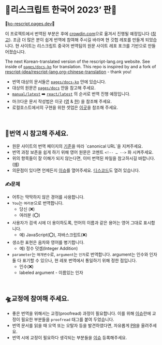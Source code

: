 # 📖리스크립트 한국어 2023’ 판📖 

🚀[ko-rescript.pages.dev](https://ko-rescript.pages.dev/)🚀

이 프로젝트에서 번역된 부분은 후에 [crowdin.com](https://crowdin.com/project/rescript-lang)으로 옮겨서 진행될 예정입니다 ([참고](https://forum.rescript-lang.org/t/translation-project-rescript-lang-org/4022)). 조금 더 많은 분이 쉽게 번역에 참여해 주시길 바라며 현 깃헙 레포를 만들게 되었습니다. 
현 사이트는 리스크립트 중국어 번역팀의 원문 사이트 레포 포크를 기반으로 만들어졌습니다. 

The next Korean-translated version of the rescript-lang.org website. See inside of [`pages/docs-ko`](https://github.com/green-labs/ko.rescript/tree/main/pages/docs-ko) for translation. This repo is inspired by and a fork of [rescript-idea/rescript-lang.org-chinese-translation](https://github.com/rescript-idea/rescript-lang.org-chinese-translation) - thank you! 


- 번역 대상의 문서들은 [`pages/docs-ko`](https://github.com/green-labs/ko.rescript/tree/main/pages/docs-ko) 안에 있습니다. 
- 대상의 원문은 [`pages/docs`](https://github.com/green-labs/ko.rescript/tree/main/pages/docs) 안을 참고해 주세요. 
- [`manual/latest`](https://github.com/green-labs/ko.rescript/tree/main/pages/docs-ko/manual/latest) ➡️ [`react/latest`](https://github.com/green-labs/ko.rescript/tree/main/pages/docs-ko/react/latest) 의 순서로 번역 진행 예정입니다. 
- 마크다운 문서 작성법은 이곳 ([영](https://docs.github.com/ko/get-started/writing-on-github/getting-started-with-writing-and-formatting-on-github/basic-writing-and-formatting-syntax) & [한](https://gist.github.com/ihoneymon/652be052a0727ad59601)) 을 참조해 주세요.
- 로컬호스트에서의 구현을 위한 셋업은 [이곳](https://github.com/rescript-association/rescript-lang.org#setup)을 참조해 주세요. 

   
<br/> 


## 🔔번역 시 참고해 주세요.
- 원문 사이트의 번역 페이지의 [기준](https://rescript-lang.org/community/translations#:~:text=If%20you%20decide%20to%20translate%20our%20resources%2C%20please%20make%20sure%20to%20follow%20SEO%20best%20practises%20and%20most%20importantly%2C%20add%20canonical%20references%20to%20point%20to%20the%20original%20source%2C%20otherwise%20we%20might%20get%20mixed%20results%20with%20SEO%20/%20google%20search.)을 따라 `canonical URL`을 지켜주세요.
- 번역 과정 보존을 쉽게 하기 위해 영어 원문은 코멘트 `<!-- … -->` 화 시켜주세요. 
- 위의 항목들이 잘 이해가 되지 않는다면, 이미 번역된 파일을 참고하시길 바랍니다. ([예](https://raw.githubusercontent.com/green-labs/ko.rescript/main/pages/docs-ko/manual/latest/introduction.mdx)) 
- 의문점이 있다면 언제든지 [이슈](https://github.com/green-labs/ko.rescript/issues)를 열어주세요. [디스코드](https://discord.com/channels/717436122480902225/724992917889876008)도 열려 있습니다. 

   


### ✍️문체
- 어투는 딱딱하지 않은 경어를 사용합니다.
- `You`는 `여러분`으로 번역합니다.
  - 당신 (❌)
  - 여러분 (⭕)
- 사용자가 검색 시에 더 용이하도록, 언어의 이름과 같은 용어는 영어 그대로 표시합니다. 
   - 예) JavaScript(⭕), 자바스크립트(❌)
- 생소한 표현은 음차와 영어를 병기합니다.
   - 예) 정수 덧셈(Integer Addition) 
- `parameter`는 `매개변수`로, `argument`는 `인자`로 번역합니다. argument는 인수와 인자 둘 다 표기할 수 있으나, 현 레포 번역에서 통일하기 위해 정한 점입니다. 
   - 인수(❌)
   - labeled argument - 이름있는 인자
   
<br/>  
   

## 🛸교정에 참여해 주세요.
- 좋은 번역을 위해서는 교정(proofread) 과정이 필요합니다. 이를 위해 [이슈](https://github.com/green-labs/ko.rescript/issues?q=is%3Aopen+is%3Aissue+label%3Aproofread)란에 교정이 필요한 부분들을 `proofread` 태그를 붙여 두었습니다. 
- 번역 문서를 읽을 때 오역 또는 오탈자 등을 발견하였다면, 자유롭게 [PR](https://github.com/green-labs/ko.rescript/pulls)을 올려주세요.
- 번역 시에 교정이 필요하다 생각되는 부분들을 [이슈](https://github.com/green-labs/ko.rescript/issues) 등록해주세요. 

